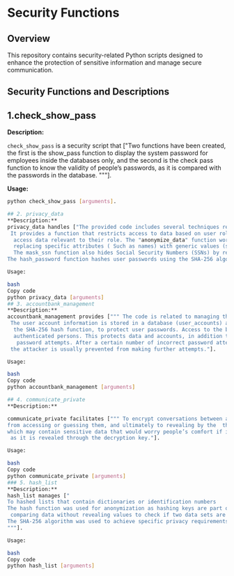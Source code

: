 
# Security Functions
## Overview

This repository contains security-related Python scripts designed to enhance the protection of sensitive information and manage secure communication.

## Security Functions and Descriptions

## 1.check_show_pass

**Description:**

`check_show_pass`  is a security script that ["Two functions have been created, the first is the show_pass function to 
display the system password for employees inside the databases only, and the 
second is the check pass function to know the validity of people’s passwords, as it 
is compared with the passwords in the database.
"""].

**Usage:**

```bash
python check_show_pass [arguments].

## 2. privacy_data
**Description:**
privacy_data handles ["The provided code includes several techniques related to privacy and data protection.
 It provides a function that restricts access to data based on user roles to ensure that users only
  access data relevant to their role. The "anonymize_data" function works to anonymize user data by
  replacing specific attributes ( Such as names) with generic values (such as “anonymous”).
  The mask_ssn function also hides Social Security Numbers (SSNs) by replacing them with asterisks.
The hash_password function hashes user passwords using the SHA-256 algorithm."""].

Usage:

bash
Copy code
python privacy_data [arguments]
## 3. accountbank_management
**Description:**
accountbank_management provides [""" The code is related to managing the user account and protecting sensitive and personal information.
 The user account information is stored in a database (user_accounts) and encrypts the password using
  the SHA-256 hash function, to protect user passwords. Access to the balances is granted only by 
  authenticated persons. This protects data and accounts, in addition to not allowing unlimited
   password attempts. After a certain number of incorrect password attempts,
 the attacker is usually prevented from making further attempts."].

Usage:

bash
Copy code
python accountbank_management [arguments]

## 4. communicate_private
**Description:**

communicate_private facilitates [""" To encrypt conversations between any two parties to prevent any third party
from accessing or guessing them, and ultimately to revealing by the  the content of the message,
which may contain sensitive data that would worry people’s comfort if it were accessed,
 as it is revealed through the decryption key."].

Usage:

bash
Copy code
python communicate_private [arguments]
### 5. hash_list
**Description:**
hash_list manages ["
To hashed lists that contain dictionaries or identification numbers
The hash function was used for anonymization as hashing keys are part of anonymization operations,
 comparing data without revealing values to check if two data sets are similar without revealing the real data.
The SHA-256 algorithm was used to achieve specific privacy requirements.
"""].

Usage:

bash
Copy code
python hash_list [arguments]
